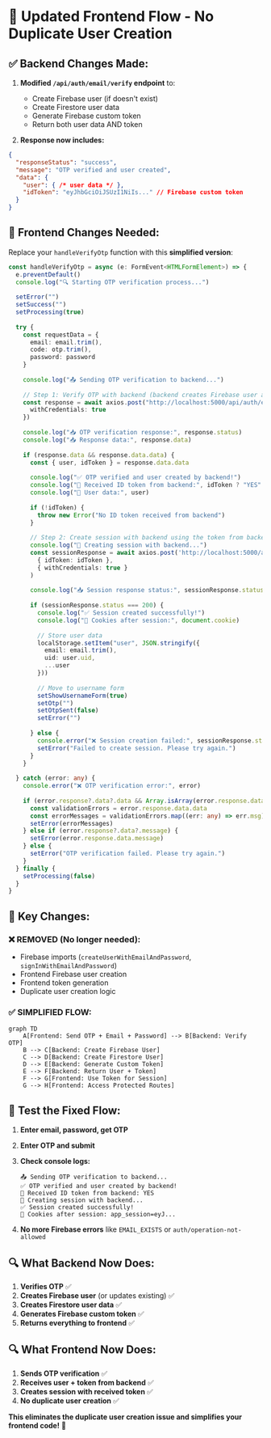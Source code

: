 # 🔄 Updated Frontend Flow - No Duplicate User Creation

## **✅ Backend Changes Made:**

1. **Modified `/api/auth/email/verify` endpoint** to:
   - Create Firebase user (if doesn't exist)
   - Create Firestore user data
   - Generate Firebase custom token
   - Return both user data AND token

2. **Response now includes:**
```json
{
  "responseStatus": "success",
  "message": "OTP verified and user created",
  "data": {
    "user": { /* user data */ },
    "idToken": "eyJhbGciOiJSUzI1NiIs..." // Firebase custom token
  }
}
```

## **🔧 Frontend Changes Needed:**

Replace your `handleVerifyOtp` function with this **simplified version**:

```typescript
const handleVerifyOtp = async (e: FormEvent<HTMLFormElement>) => {
  e.preventDefault()
  console.log("🔍 Starting OTP verification process...")
  
  setError("")
  setSuccess("")
  setProcessing(true)
  
  try {
    const requestData = {
      email: email.trim(),
      code: otp.trim(),
      password: password
    }
    
    console.log("📤 Sending OTP verification to backend...")
    
    // Step 1: Verify OTP with backend (backend creates Firebase user and returns token)
    const response = await axios.post("http://localhost:5000/api/auth/email/verify", requestData, {
      withCredentials: true
    })
    
    console.log("📥 OTP verification response:", response.status)
    console.log("📥 Response data:", response.data)
    
    if (response.data && response.data.data) {
      const { user, idToken } = response.data.data
      
      console.log("✅ OTP verified and user created by backend!")
      console.log("🔑 Received ID token from backend:", idToken ? "YES" : "NO")
      console.log("👤 User data:", user)
      
      if (!idToken) {
        throw new Error("No ID token received from backend")
      }
      
      // Step 2: Create session with backend using the token from backend
      console.log("🔄 Creating session with backend...")
      const sessionResponse = await axios.post('http://localhost:5000/api/auth/session', 
        { idToken: idToken },
        { withCredentials: true }
      )
      
      console.log("📥 Session response status:", sessionResponse.status)
      
      if (sessionResponse.status === 200) {
        console.log("✅ Session created successfully!")
        console.log("🍪 Cookies after session:", document.cookie)
        
        // Store user data
        localStorage.setItem("user", JSON.stringify({
          email: email.trim(),
          uid: user.uid,
          ...user
        }))
        
        // Move to username form
        setShowUsernameForm(true)
        setOtp("")
        setOtpSent(false)
        setError("")
        
      } else {
        console.error("❌ Session creation failed:", sessionResponse.status)
        setError("Failed to create session. Please try again.")
      }
    }
    
  } catch (error: any) {
    console.error("❌ OTP verification error:", error)
    
    if (error.response?.data?.data && Array.isArray(error.response.data.data)) {
      const validationErrors = error.response.data.data
      const errorMessages = validationErrors.map((err: any) => err.msg).join(', ')
      setError(errorMessages)
    } else if (error.response?.data?.message) {
      setError(error.response.data.message)
    } else {
      setError("OTP verification failed. Please try again.")
    }
  } finally {
    setProcessing(false)
  }
}
```

## **🎯 Key Changes:**

### **❌ REMOVED (No longer needed):**
- Firebase imports (`createUserWithEmailAndPassword`, `signInWithEmailAndPassword`)
- Frontend Firebase user creation
- Frontend token generation
- Duplicate user creation logic

### **✅ SIMPLIFIED FLOW:**
```mermaid
graph TD
    A[Frontend: Send OTP + Email + Password] --> B[Backend: Verify OTP]
    B --> C[Backend: Create Firebase User]
    C --> D[Backend: Create Firestore User]
    D --> E[Backend: Generate Custom Token]
    E --> F[Backend: Return User + Token]
    F --> G[Frontend: Use Token for Session]
    G --> H[Frontend: Access Protected Routes]
```

## **🧪 Test the Fixed Flow:**

1. **Enter email, password, get OTP**
2. **Enter OTP and submit**
3. **Check console logs:**
   ```
   📤 Sending OTP verification to backend...
   ✅ OTP verified and user created by backend!
   🔑 Received ID token from backend: YES
   🔄 Creating session with backend...
   ✅ Session created successfully!
   🍪 Cookies after session: app_session=eyJ...
   ```

4. **No more Firebase errors** like `EMAIL_EXISTS` or `auth/operation-not-allowed`

## **🔍 What Backend Now Does:**

1. **Verifies OTP** ✅
2. **Creates Firebase user** (or updates existing) ✅
3. **Creates Firestore user data** ✅
4. **Generates Firebase custom token** ✅
5. **Returns everything to frontend** ✅

## **🔍 What Frontend Now Does:**

1. **Sends OTP verification** ✅
2. **Receives user + token from backend** ✅
3. **Creates session with received token** ✅
4. **No duplicate user creation** ✅

**This eliminates the duplicate user creation issue and simplifies your frontend code!** 🎉

